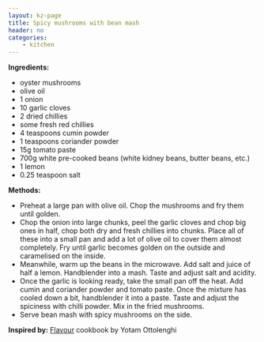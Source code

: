 ```yaml
---
layout: kz-page
title: Spicy mushrooms with bean mash
header: no
categories:
    - kitchen
---
```


**Ingredients:**

* oyster mushrooms
* olive oil
<nbsp></nbsp>
* 1 onion
* 10 garlic cloves
* 2 dried chillies 
* some fresh red chillies
<nbsp></nbsp>
* 4 teaspoons cumin powder
* 1 teaspoons coriander powder
* 15g tomato paste
<nbsp></nbsp>
* 700g white pre-cooked beans (white kidney beans, butter beans, etc.)
* 1 lemon
* 0.25 teaspoon salt

**Methods:**

* Preheat a large pan with olive oil. Chop the mushrooms and fry them until golden.
* Chop the onion into large chunks, peel the garlic cloves and chop big ones in half, chop both dry and fresh chillies into chunks. Place all of these into a small pan and add a lot of olive oil to cover them almost completely. Fry until garlic becomes golden on the outside and caramelised on the inside.
* Meanwhile, warm up the beans in the microwave. Add salt and juice of half a lemon. Handblender into a mash. Taste and adjust salt and acidity.
* Once the garlic is looking ready, take the small pan off the heat. Add cumin and coriander powder and tomato paste. Once the mixture has cooled down a bit, handblender it into a paste. Taste and adjust the spiciness with chilli powder. Mix in the fried mushrooms.
* Serve bean mash with spicy mushrooms on the side.

**Inspired by:** [Flavour](https://www.penguin.co.uk/books/111/1116203/ottolenghi-flavour/9781785038938.html) cookbook by Yotam Ottolenghi

